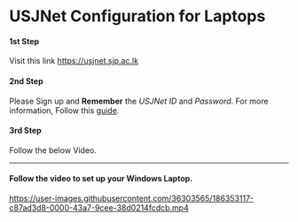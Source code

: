 # USJNet Configuration for Laptops

#### 1st Step
Visit this link https://usjnet.sjp.ac.lk

#### 2nd Step
Please Sign up and **Remember** the *USJNet ID* and *Password*. For more information, Follow this [guide](https://usjnet.sjp.ac.lk/assets/usjnet_doc/2021.01.06%20-%20UserGuide%20to%20access%20USJNet%20Sphere%20%28ver%202.0%29.pdf).

#### 3rd Step
Follow the below Video.

------------

#### Follow the video to set up your Windows Laptop.

https://user-images.githubusercontent.com/36303565/186353117-c87ad3d8-0000-43a7-9cee-38d0214fcdcb.mp4




